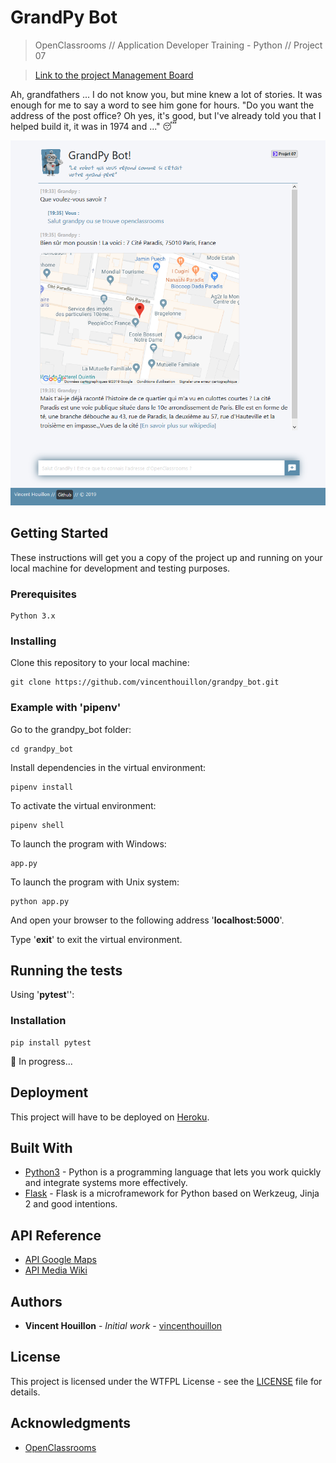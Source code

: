 # GrandPy Bot

> OpenClassrooms // Application Developer Training - Python // Project 07

> [Link to the project Management Board](https://github.com/vincenthouillon/grandpy_bot/projects/1)

Ah, grandfathers ... I do not know you, but mine knew a lot of stories. It was enough for me to say a word to see him gone for hours. "Do you want the address of the post office? Oh yes, it's good, but I've already told you that I helped build it, it was in 1974 and ..." :sleeping:

![Screenshot](grandpy/static/img/screenshot.png)

## Getting Started

These instructions will get you a copy of the project up and running on your local machine for development and testing purposes.

### Prerequisites

```
Python 3.x
```

### Installing

Clone this repository to your local machine:
```
git clone https://github.com/vincenthouillon/grandpy_bot.git
```

### Example with '**pipenv**'

Go to the grandpy_bot folder:

```
cd grandpy_bot
```

Install dependencies in the virtual environment:

```
pipenv install
```

To activate the virtual environment:
```
pipenv shell
```

To launch the program with Windows:
```
app.py
```

To launch the program with Unix system:
```
python app.py
```

And open your browser to the following address '**localhost:5000**'.

Type '**exit**' to exit the virtual environment.

## Running the tests

Using '**pytest**'':

### Installation

```
pip install pytest
```

:construction: In progress...

## Deployment

This project will have to be deployed on [Heroku]('https://www.heroku.com/').

## Built With

* [Python3](https://www.python.org/) - Python is a programming language that lets you work quickly and integrate systems more effectively.
* [Flask](http://flask.pocoo.org/) - Flask is a microframework for Python based on Werkzeug, Jinja 2 and good intentions.

## API Reference
* [API Google Maps](https://developers.google.com/maps/documentation/maps-static/intro)
* [API Media Wiki](https://pymediawiki.readthedocs.io/en/latest/quickstart.html#quickstart)

## Authors

* **Vincent Houillon** - *Initial work* - [vincenthouillon](https://github.com/vincenthouillon)

## License

This project is licensed under the WTFPL License - see the [LICENSE](LICENSE.md) file for details.

## Acknowledgments

* [OpenClassrooms](https://openclassrooms.com)

